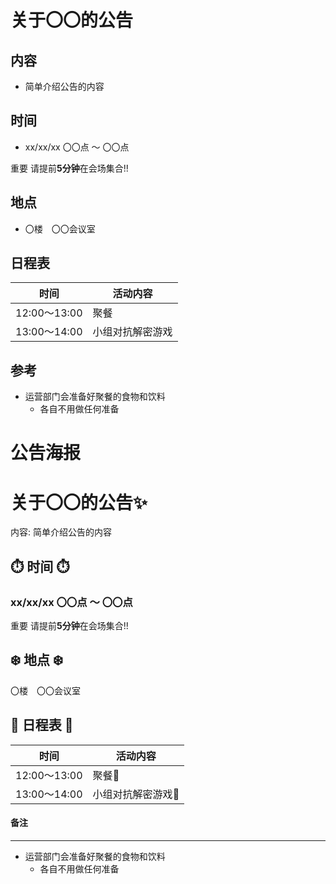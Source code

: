 # 关于〇〇的公告
## 内容
- 简单介绍公告的内容

## 时间
-  xx/xx/xx 〇〇点 ～ 〇〇点  

<span class="badge badge-danger">重要</span>
请提前**5分钟**在会场集合!!


## 地点
- 〇楼　〇〇会议室


## 日程表
| 时间         | 活动内容         |
| ------------ | -------------------- |
| 12:00～13:00 | 聚餐             |
| 13:00～14:00 | 小组对抗解密游戏 |


## 参考
- 运营部门会准备好聚餐的食物和饮料
    - 各自不用做任何准备

# 公告海报
<div class="bg-cyan p-4">
<div class="text-white text-center">

# 关于〇〇的公告:sparkles: 
内容: 简单介绍公告的内容
    </div>
<div class="alert alert-white my-4 mx-3 py-4 text-cyan  text-center">

## :stopwatch: 时间 :stopwatch:
### xx/xx/xx 〇〇点 ～ 〇〇点   
<span class="badge badge-danger">重要</span>
请提前**5分钟**在会场集合!!

## :snowflake: 地点 :snowflake: 
〇楼　〇〇会议室

## :wine_glass:  日程表 :wine_glass:
| 时间         | 活动内容               |
| ------------ | -------------------------- |
| 12:00～13:00 | 聚餐:poultry_leg:      |
| 13:00～14:00 | 小组对抗解密游戏:memo: |

<div class="alert alert-green text-white mt-5 mx-3 pt-4">

#### 备注
---
- 运营部门会准备好聚餐的食物和饮料
    - 各自不用做任何准备
    </div>
</div>
</div>
